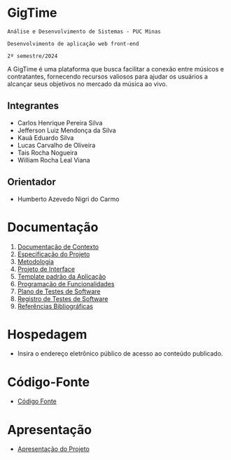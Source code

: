 # GigTime

`Análise e Desenvolvimento de Sistemas - PUC Minas`

`Desenvolvimento de aplicação web front-end`

`2º semestre/2024`

A GigTime é uma plataforma que busca facilitar a conexão entre músicos e contratantes, fornecendo recursos valiosos para ajudar os usuários a alcançar seus objetivos no mercado da música ao vivo.

## Integrantes

* Carlos Henrique Pereira Silva
* Jefferson Luiz Mendonça da Silva
* Kauã Eduardo Silva
* Lucas Carvalho de Oliveira
* Tais Rocha Nogueira
* William Rocha Leal Viana

## Orientador

* Humberto Azevedo Nigri do Carmo

# Documentação

<ol>
<li><a href="documentos/01-Documentação de Contexto.md"> Documentação de Contexto</a></li>
<li><a href="documentos/02-Especificação do Projeto.md"> Especificação do Projeto</a></li>
<li><a href="documentos/03-Metodologia.md"> Metodologia</a></li>
<li><a href="documentos/04-Projeto de Interface.md"> Projeto de Interface</a></li>
<li><a href="documentos/05-Template padrão da Aplicação.md"> Template padrão da Aplicação</a></li>
<li><a href="documentos/06-Programação de Funcionalidades.md"> Programação de Funcionalidades</a></li>
<li><a href="documentos/07-Plano de Testes de Software.md"> Plano de Testes de Software</a></li>
<li><a href="documentos/08-Registro de Testes de Software.md"> Registro de Testes de Software</a></li>
<li><a href="documentos/09-Referências.md"> Referências Bibliográficas</a></li>
</ol>

# Hospedagem

* Insira o endereço eletrônico público de acesso ao conteúdo publicado. 

# Código-Fonte

* <a href="codigo-fonte/README.md">Código Fonte</a>

# Apresentação

* <a href="apresentacao/README.md">Apresentação do Projeto</a>
